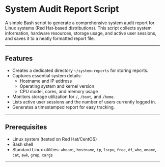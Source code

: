# System Audit Report Script

A simple Bash script to generate a comprehensive system audit report for Linux systems (Red Hat-based distributions). This script collects system information, hardware resources, storage usage, and active user sessions, and saves it to a neatly formatted report file.

---

## Features

- Creates a dedicated directory `~/system-reports` for storing reports.
- Captures essential system details:
  - Hostname and IP address
  - Operating system and kernel version
  - CPU model, cores, and memory usage
- Monitors storage utilization for `/`, `/boot`, and `/home`.
- Lists active user sessions and the number of users currently logged in.
- Generates a timestamped report for easy tracking.

---

## Prerequisites

- Linux system (tested on Red Hat/CentOS)
- Bash shell
- Standard Linux utilities: `whoami`, `hostname`, `ip`, `lscpu`, `free`, `df`, `who`, `uname`, `cat`, `awk`, `grep`, `xargs`

---

